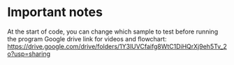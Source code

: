 # Important notes
At the start of code, you can change which sample to test before running the program
Google drive link for videos and flowchart: https://drive.google.com/drive/folders/1Y3lUVCfaifg8WtC1DiHQrXj9eh5Tv_2o?usp=sharing
